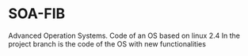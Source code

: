 # SOA-FIB
Advanced Operation Systems.
Code of an OS based on linux 2.4
In the project branch is the code of the OS with new functionalities
